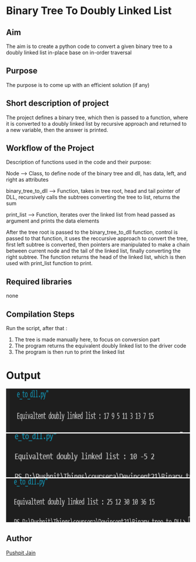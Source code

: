 
# Binary Tree To Doubly Linked List


## Aim

The aim is to create a python code to convert a given binary tree to a doubly linked list in-place base on in-order traversal


## Purpose

The purpose is to come up with an efficient solution (if any)

## Short description of project

The project defines a binary tree, 
which then is passed to a function, where it is converted to a doubly linked list by recursive approach and returned to a new variable,
then the answer is printed.

## Workflow of the Project

Description of functions used in the code and their purpose:

Node --> Class, to define node of the binary tree and dll, has data, left, and right as attributes

binary_tree_to_dll --> Function, takes in tree root, head and tail pointer of DLL, recursively calls the subtrees converting the tree to list, returns the sum

print_list --> Function, iterates over the linked list from head passed as argument and prints the data elements

After the tree root is passed to the binary_tree_to_dll function, control is passed to that function, it uses the reccursive approach to convert the tree, 
first left subtree is converted, then pointers are manipulated to make a chain between current node and the tail of the linked list, finally converting the right subtree.
The function returns the head of the linked list, which is then used with print_list function to print.

## Required libraries

none 

## Compilation Steps
Run the script, after that :

 1. The tree is made manually here, to focus on conversion part 
 2. The program returns the equivalent doubly linked list to the driver code
 3. The program is then run to print the linked list



# Output

<img width = 800 height = 120 src="../Binary Tree To DLL/Images/binary_tree_to_dll_output1.PNG">
<img width = 800 height = 120 src="../Binary Tree To DLL/Images/binary_tree_to_dll_output2.PNG">
<img width = 800 height = 120 src="../Binary Tree To DLL/Images/binary_tree_to_dll_output3.PNG">




## Author
[Pushpit Jain](https://github.com/pushpit-J19)
